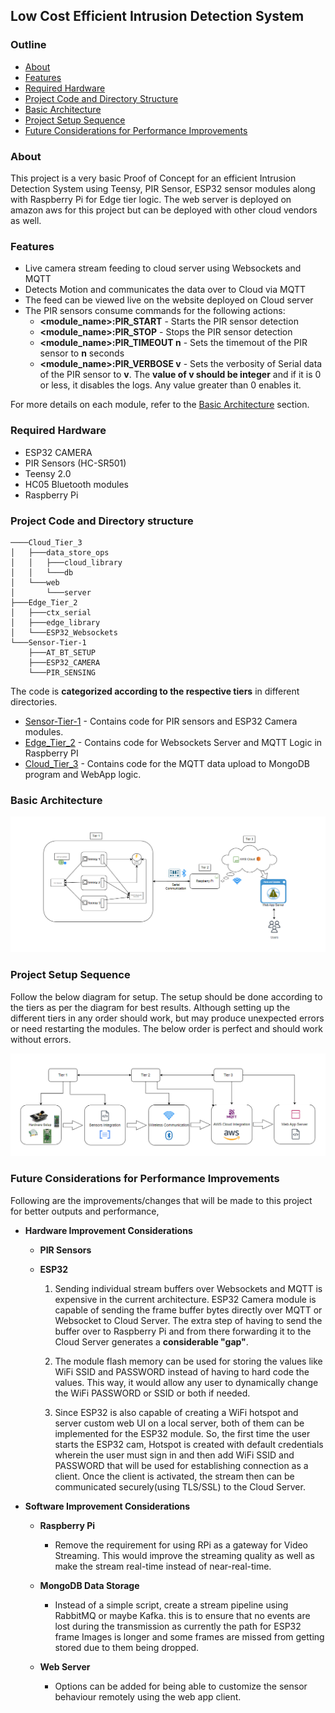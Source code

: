 ## Low Cost Efficient Intrusion Detection System

### Outline

- [About](#about)
- [Features](#features)
- [Required Hardware](#required-hardware)
- [Project Code and Directory Structure](#project-code-and-directory-structure)
- [Basic Architecture](#basic-architecture)
- [Project Setup Sequence](#project-setup-sequence)
- [Future Considerations for Performance Improvements](#future-considerations-for-performance-improvements)

### About

This project is a very basic Proof of Concept for an efficient Intrusion Detection System using Teensy, PIR Sensor, ESP32 sensor modules along with Raspberry Pi for Edge tier logic. The web server is deployed on amazon aws for this project but can be deployed with other cloud vendors as well.

### Features

- Live camera stream feeding to cloud server using Websockets and MQTT
- Detects Motion and communicates the data over to Cloud via MQTT 
- The feed can be viewed live on the website deployed on Cloud server
- The PIR sensors consume commands for the following actions:
    - **<module_name>:PIR_START**           - Starts the PIR sensor detection
    - **<module_name>:PIR_STOP**            - Stops the PIR sensor detection
    - **<module_name>:PIR_TIMEOUT n**       - Sets the timemout of the PIR sensor to **n** seconds
    - **<module_name>:PIR_VERBOSE v**       - Sets the verbosity of Serial data of the PIR sensor to **v**. The **value of v should be integer** and if it is 0 or less, it disables the logs. Any value greater than 0 enables it.

For more details on each module, refer to the [Basic Architecture](#basic-architecture) section.

### Required Hardware

- ESP32 CAMERA
- PIR Sensors (HC-SR501)
- Teensy 2.0
- HC05 Bluetooth modules
- Raspberry Pi

### Project Code and Directory structure

```
────Cloud_Tier_3
│   ├───data_store_ops
│   │   ├───cloud_library
│   │   └───db
│   └───web
│       └───server
├───Edge_Tier_2
│   ├───ctx_serial
│   ├───edge_library
│   └───ESP32_Websockets
└───Sensor-Tier-1
    ├───AT_BT_SETUP
    ├───ESP32_CAMERA
    └───PIR_SENSING
```

The code is **categorized according to the respective tiers** in different directories.
- [Sensor-Tier-1](./Sensor-Tier-1/README.md) - Contains code for PIR sensors and ESP32 Camera modules. 
- [Edge_Tier_2](./Edge_Tier_2/README.md) - Contains code for Websockets Server and MQTT Logic in Raspberry PI 
- [Cloud_Tier_3](./Cloud_Tier_3/README.md) - Contains code for the MQTT data upload to MongoDB program and WebApp logic.

### Basic Architecture

![IDS Architecture](IDS_Arch.png)

### Project Setup Sequence

Follow the below diagram for setup. The setup should be done according to the tiers as per the diagram for best results. Although setting up the different tiers in any order should work, but may produce unexpected errors or need restarting the modules. The below order is perfect and should work without errors.

![Project Setup Sequence](Project_Setup_Sequence.png)

### Future Considerations for Performance Improvements

Following are the improvements/changes that will be made to this project for better outputs and performance,

- **Hardware Improvement Considerations**

    - **PIR Sensors**

    - **ESP32**

        1. Sending individual stream buffers over Websockets and MQTT is expensive in the current architecture. ESP32 Camera module is capable of sending the frame buffer bytes directly over MQTT or Websocket to Cloud Server. The extra step of having to send the buffer over to Raspberry Pi and from there forwarding it to the Cloud Server generates a **considerable "gap"**.
        
        2. The module flash memory can be used for storing the values like WiFi SSID and PASSWORD instead of having to hard code the values. This way, it would allow any user to dynamically change the WiFi PASSWORD or SSID or both if needed.
        
        3. Since ESP32 is also capable of creating a WiFi hotspot and server custom web UI on a local server, both of them can be implemented for the ESP32 module. So, the first time the user starts the ESP32 cam, Hotspot is created with default credentials wherein the user must sign in and then add WiFi SSID and PASSWORD that will be used for establishing connection as a client. Once the client is activated, the stream then can be communicated securely(using TLS/SSL) to the Cloud Server.  

- **Software Improvement Considerations**

    - **Raspberry Pi**
        - Remove the requirement for using RPi as a gateway for Video Streaming. This would improve the streaming quality as well as make the stream real-time instead of near-real-time.

    - **MongoDB Data Storage**
        - Instead of a simple script, create a stream pipeline using RabbitMQ or maybe Kafka. this is to ensure that no events are lost during the transmission as currently the path for ESP32 frame Images is longer and some frames are missed from getting stored due to them being dropped.

    - **Web Server**
        - Options can be added for being able to customize the sensor behaviour remotely using the web app client.
